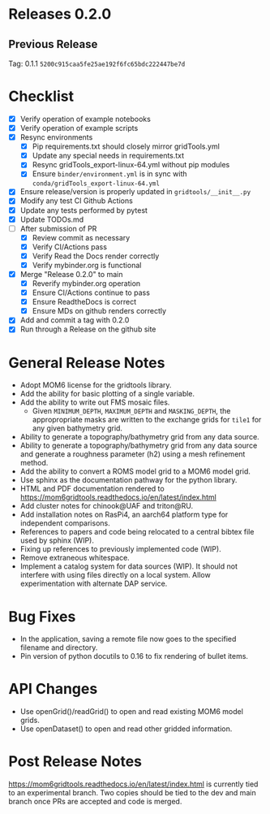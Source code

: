 # Releases 0.2.0

## Previous Release

Tag: 0.1.1 `5200c915caa5fe25ae192f6fc65bdc222447be7d`

# Checklist

 - [X] Verify operation of example notebooks
 - [X] Verify operation of example scripts
 - [X] Resync environments
   - [X] Pip requirements.txt should closely mirror gridTools.yml
   - [X] Update any special needs in requirements.txt
   - [X] Resync gridTools_export-linux-64.yml without pip modules
   - [X] Ensure `binder/environment.yml` is in sync
         with `conda/gridTools_export-linux-64.yml`
 - [X] Ensure release/version is properly updated in `gridtools/__init__.py`
 - [X] Modify any test CI Github Actions
 - [X] Update any tests performed by pytest
 - [X] Update TODOs.md
 - [ ] After submission of PR
   - [X] Review commit as necessary
   - [X] Verify CI/Actions pass
   - [X] Verify Read the Docs render correctly
   - [X] Verify mybinder.org is functional
 - [X] Merge "Release 0.2.0" to main
   - [X] Reverify mybinder.org operation
   - [X] Ensure CI/Actions continue to pass
   - [X] Ensure ReadtheDocs is correct
   - [X] Ensure MDs on github renders correctly
 - [X] Add and commit a tag with 0.2.0
 - [X] Run through a Release on the github site

# General Release Notes

 - Adopt MOM6 license for the gridtools library.
 - Add the ability for basic plotting of a single variable.
 - Add the ability to write out FMS mosaic files.
   - Given `MINIMUM_DEPTH`, `MAXIMUM_DEPTH` and `MASKING_DEPTH`, the
     appropropriate masks are written to the exchange grids for
     `tile1` for any given bathymetry grid.
 - Ability to generate a topography/bathymetry grid from any
   data source.
 - Ability to generate a topography/bathymetry grid from any
   data source and generate a roughness parameter (h2) using
   a mesh refinement method.
 - Add the ability to convert a ROMS model grid to a MOM6
   model grid.
 - Use sphinx as the documentation pathway for the python
   library.
 - HTML and PDF documentation rendered to
   https://mom6gridtools.readthedocs.io/en/latest/index.html
 - Add cluster notes for chinook@UAF and triton@RU.
 - Add installation notes on RasPi4, an aarch64 platform type for independent comparisons.
 - References to papers and code being relocated to a central bibtex file used by sphinx (WIP).
 - Fixing up references to previously implemented code (WIP).
 - Remove extraneous whitespace.
 - Implement a catalog system for data sources (WIP).  It should not interfere with using
   files directly on a local system.  Allow experimentation with alternate DAP service.

# Bug Fixes
 
 - In the application, saving a remote file now goes to
   the specified filename and directory.
 - Pin version of python docutils to 0.16 to fix rendering
   of bullet items.

# API Changes

 - Use openGrid()/readGrid() to open and read existing MOM6 model grids.
 - Use openDataset() to open and read other gridded information.

# Post Release Notes

https://mom6gridtools.readthedocs.io/en/latest/index.html is currently tied to an
experimental branch.  Two copies should be tied to the dev and main branch once
PRs are accepted and code is merged.
